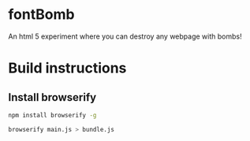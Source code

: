 fontBomb
========

An html 5 experiment where you can destroy any webpage with bombs!

# Build instructions

## Install browserify
```sh
npm install browserify -g
```

```sh
browserify main.js > bundle.js
```
